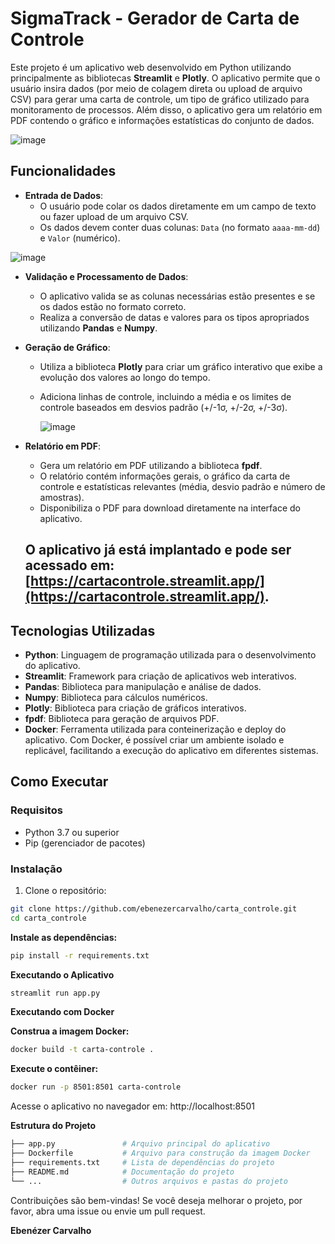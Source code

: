# SigmaTrack - Gerador de Carta de Controle

Este projeto é um aplicativo web desenvolvido em Python utilizando principalmente as bibliotecas **Streamlit** e **Plotly**. O aplicativo permite que o usuário insira dados (por meio de colagem direta ou upload de arquivo CSV) para gerar uma carta de controle, um tipo de gráfico utilizado para monitoramento de processos. Além disso, o aplicativo gera um relatório em PDF contendo o gráfico e informações estatísticas do conjunto de dados.

![image](https://github.com/user-attachments/assets/c94aa799-4540-483e-ba16-af84c461a46f)


## Funcionalidades

- **Entrada de Dados**: 
  - O usuário pode colar os dados diretamente em um campo de texto ou fazer upload de um arquivo CSV.
  - Os dados devem conter duas colunas: `Data` (no formato `aaaa-mm-dd`) e `Valor` (numérico).

![image](https://github.com/user-attachments/assets/75d186c6-c32e-4d1e-919c-50243a1095fb)


- **Validação e Processamento de Dados**:
  - O aplicativo valida se as colunas necessárias estão presentes e se os dados estão no formato correto.
  - Realiza a conversão de datas e valores para os tipos apropriados utilizando **Pandas** e **Numpy**.

- **Geração de Gráfico**:
  - Utiliza a biblioteca **Plotly** para criar um gráfico interativo que exibe a evolução dos valores ao longo do tempo.
  - Adiciona linhas de controle, incluindo a média e os limites de controle baseados em desvios padrão (+/-1σ, +/-2σ, +/-3σ).
 
    ![image](https://github.com/user-attachments/assets/7277d50a-5f99-4b56-a7d0-3b63e4497b6e)


- **Relatório em PDF**:
  - Gera um relatório em PDF utilizando a biblioteca **fpdf**.
  - O relatório contém informações gerais, o gráfico da carta de controle e estatísticas relevantes (média, desvio padrão e número de amostras).
  - Disponibiliza o PDF para download diretamente na interface do aplicativo.

  ## O aplicativo já está implantado e pode ser acessado em: [https://cartacontrole.streamlit.app/](https://cartacontrole.streamlit.app/).

## Tecnologias Utilizadas

- **Python**: Linguagem de programação utilizada para o desenvolvimento do aplicativo.
- **Streamlit**: Framework para criação de aplicativos web interativos.
- **Pandas**: Biblioteca para manipulação e análise de dados.
- **Numpy**: Biblioteca para cálculos numéricos.
- **Plotly**: Biblioteca para criação de gráficos interativos.
- **fpdf**: Biblioteca para geração de arquivos PDF.
- **Docker**: Ferramenta utilizada para conteinerização e deploy do aplicativo. Com Docker, é possível criar um ambiente isolado e replicável, facilitando a execução do aplicativo em diferentes sistemas.

## Como Executar

### Requisitos
- Python 3.7 ou superior
- Pip (gerenciador de pacotes)

### Instalação

1. Clone o repositório:

```bash
git clone https://github.com/ebenezercarvalho/carta_controle.git
cd carta_controle
```

**Instale as dependências:**

```bash
pip install -r requirements.txt
```

**Executando o Aplicativo**

```bash
streamlit run app.py
```

**Executando com Docker**

**Construa a imagem Docker:**

```bash
docker build -t carta-controle .
```

**Execute o contêiner:**

```bash
docker run -p 8501:8501 carta-controle
```

Acesse o aplicativo no navegador em: http://localhost:8501

**Estrutura do Projeto**

```bash
├── app.py               # Arquivo principal do aplicativo
├── Dockerfile           # Arquivo para construção da imagem Docker
├── requirements.txt     # Lista de dependências do projeto
├── README.md            # Documentação do projeto
└── ...                  # Outros arquivos e pastas do projeto
```



Contribuições são bem-vindas! Se você deseja melhorar o projeto, por favor, abra uma issue ou envie um pull request.

**Ebenézer Carvalho**

